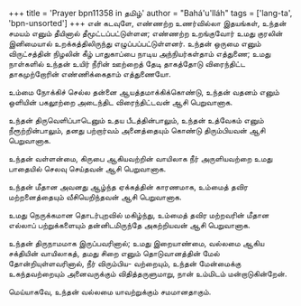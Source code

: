 +++
title = 'Prayer bpn11358 in தமிழ்'
author = "Bahá'u'lláh"
tags = ['lang-ta', 'bpn-unsorted']
+++
என் கடவுளே, எண்ணற்ற உணர்வில்லா இதயங்கள், உந்தன் சமயம் எனும் தீயினால் தீமூட்டப்பட்டுள்ளன; எண்ணற்ற உறங்குவோர் உமது குரலின் இனிமையால் உறக்கத்திலிருந்து எழுப்பப்பட்டுள்ளனர்.  உந்தன் ஒருமை எனும் விருட்சத்தின் நிழலின் கீழ் பாதுகாப்பை நாடிய அந்நியர்கள்தாம் எத்துணை; உமது நாள்களில் உந்தன் உயிர் நீரின் ஊற்றைத் தேடி தாகத்தோடு விரைந்திட்ட தாகமுற்றோரின் எண்ணிக்கைதாம் எத்துணையோ.

உம்மை நோக்கிச் செல்ல தன்னை ஆயத்தமாக்கிக்கொண்டு, உந்தன் வதனம் எனும் ஒளியின் பகலூற்றை அடைந்திட   விரைந்திட்டவன் ஆசி பெறுவானாக.

உந்தன் திருவெளிப்பாடெனும் உதய பீடத்தின்பாலும், உந்தன் உத்வேகம் எனும் நீரூற்றின்பாலும், தனது பற்றார்வம் அனைத்தையும் கொண்டு திரும்பியவன் ஆசி பெறுவானாக.

உந்தன் வள்ளன்மை, கிருபை ஆகியவற்றின் வாயிலாக நீர் அருளியவற்றை  உமது பாதையில் செலவு செய்தவன் ஆசி பெறுவானாக. 

உந்தன் மீதான அவனது ஆழ்ந்த ஏக்கத்தின் காரணமாக, உம்மைத் தவிர மற்றனைத்தையும் வீசியெறிந்தவன் ஆசி பெறுவானாக. 

உமது நெருக்கமான தொடர்புறவில் மகிழ்ந்து, உம்மைத் தவிர மற்றவரின் மீதான எல்லாப் பற்றுக்களையும் தன்னிடமிருந்தே அகற்றியவன் ஆசி பெறுவானாக.

உந்தன்  திருநாமமாக இருப்பவரினால்; உமது  இறையாண்மை, வல்லமை ஆகிய சக்தியின் வாயிலாகத், தமது சிறை எனும் தொடுவானத்தின் மேல் தோன்றியுள்ளவரினால், நீர்  விரும்பிய- வற்றையும், உந்தன் மேன்மைக்கு உகந்தவற்றையும் அனைவருக்கும் விதித்தருளுமாறு, நான் உம்மிடம்  மன்றாடுகின்றேன்.

மெய்யாகவே, உந்தன் வல்லமை யாவற்றுக்கும் சமமானதாகும்.
